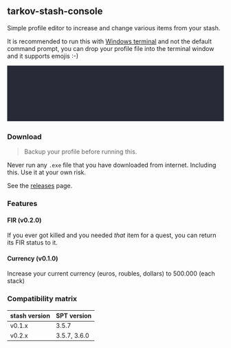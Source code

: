 ## tarkov-stash-console

Simple profile editor to increase and change various items from your stash.

It is recommended to run this with [Windows terminal](https://apps.microsoft.com/store/detail/windows-terminal/9N0DX20HK701) and not the default command prompt, you can drop your profile file into the terminal window and it supports emojis :-)

![Screenshot](currency.gif)

### Download

> Backup your profile before running this.

Never run any `.exe` file that you have downloaded from internet. Including this. Use it at your own risk.
 
See the [releases](https://github.com/angel-git/tarkov-stash-console/releases) page.

### Features

#### FIR (v0.2.0)

If you ever got killed and you needed *that* item for a quest, you can return its FIR status to it.

#### Currency (v0.1.0)

Increase your current currency (euros, roubles, dollars) to 500.000 (each stack)

### Compatibility matrix

| stash version | SPT version  |
|---------------|--------------|
| v0.1.x        | 3.5.7        |
| v0.2.x        | 3.5.7, 3.6.0 |
